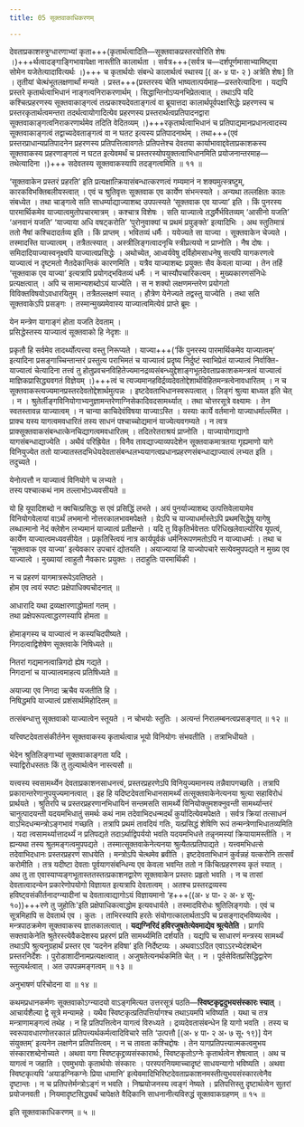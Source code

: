 ```yaml
---
title: 05 सूक्तवाकाधिकरणम्

---
```


देवताप्रकाशस्त्रुग्धारणाभ्यां कृता+++(कृतार्थत्वादिति—सूक्तवाकप्रस्तरयोरिति शेषः ।)+++र्थत्वादङ्गाङ्गिभावापेक्षा नास्तीति कालार्थता । सर्वत्र+++(सर्वत्र च—दर्शपूर्णमासाभ्यामिष्ट्वा सोमेन यजेतेत्यादावित्यर्थः ।)+++ च कृतार्थयोः संबन्धे कालार्थत्वं स्थास्य \[( अ॰ ४ पा॰ २ ) अत्रेति शेषः\] ति । तृतीयां चेत्थंभूतलक्षणार्थां मन्यते । प्रस्त+++(प्रस्तरस्य चेति भाष्यतात्पर्यमाह—प्रस्तरेत्यादिना । यद्यपि प्रस्तरे कृतार्थत्वाभिधानं नाङ्गत्वनिराकरणार्थम् । सिद्धान्तिनोऽप्यनभिप्रेतत्वात् । तथाऽपि यदि कश्चित्प्रहरणस्य सूक्तवाकाङ्गत्वं तत्प्रकाश्यदेवताङ्गत्वं वा ब्रूयात्तदा कालार्थपूर्वपक्षासिद्धेः प्रहरणस्य च प्रस्तरकृतार्थत्वमन्तरा तदर्थत्वायोगादित्येव प्रहरणस्य प्रस्तरार्थत्वप्रतिपादनद्वारा सूक्तवाकाङ्गत्वनिराकरणार्थमेव तदिति वेदितव्यम् ।)+++रकृतार्थत्वाभिधानं च प्रतिपाद्यमानप्रधानत्वादस्य सूक्तवाकाङ्गत्वं तद्वाच्यदेवताङ्गत्वं वा न घतट इत्यस्य प्रतिपादनार्थम् । तथा+++(एवं प्रस्तरप्राधान्यप्रतिपादनेन प्रहरणस्य प्रतिपत्तित्वावगतेः प्रतिपत्तेश्च देवतया कार्याभावाद्दवेताप्रकाशकस्य सूक्तवाकस्य प्रहरणाङ्गत्वं न घटत इत्येवमर्थं च प्रस्तरस्योपयुक्तत्वाभिधानमिति प्रयोजनान्तरमाह—तथेत्यादिना ।)+++ सदेवतस्य सूक्तवाकस्यापि तदङ्गत्वमिति ॥ ११ ॥

‘सूक्तवाकेन प्रस्तरं प्रहरति’ इति प्रत्यक्षात्क्रियासंबन्धात्करणत्वं गम्यमानं न शक्यमुत्स्त्रष्टुम्, कारकविभक्तिबलीयस्त्वात् । एवं च श्रुतिवृत्तः सूक्तवाक एव कार्येण संभन्त्स्यते । अन्यथा तल्लक्षितः कालः संबध्येत । तथा चाङ्गत्वे सति साधर्म्याद्याज्याशब्द उपपत्स्यते ‘सूक्तवाक एव याज्या’ इति । किं पुनरस्य पारमार्थिकमेव याज्यात्वमुतोपचारमात्रम् । कश्चात्र विशेषः । सति याज्यात्वे तद्धर्मैर्भवितव्यम् ‘आसीनो यजति’ ‘अनवानं यजति’ ‘याज्याया अधि वषट्करोति’ ‘पुरोनुवाक्यां च प्रथमं प्रयुङ्क्ते’ इत्यादिभिः । अथ स्तुतिमात्रं ततो नैषां कश्चिदादर्तव्य इति । किं प्राप्तम् । भवितव्यं धर्मैः । ययेज्यते सा याज्या । सूक्तवाकेन चेज्यते । तस्मादस्ति याज्यात्वम् । तत्रैतत्स्यात् । अस्त्रीलिङ्गत्वादनृचि स्त्रीप्रत्ययो न प्राप्नोति । नैष दोषः । समिदादियाज्यास्वनृक्ष्वपि याज्यात्वप्रसिद्धेः । अथोच्येत, आध्वर्यवेषु दर्विहोमसाधनेषु सत्यपि यागकरणत्वे याज्यात्वं न दृष्टमतो नैतदेकान्तिकं कारणमिति । यत्रैव याज्याशब्दः प्रयुक्तः सैव केवला याज्या । तेन तर्हि ‘सूक्तवाक एव याज्या’ इत्यत्रापि प्रयोगद्भवितव्यं धर्मैः । न चास्यौपचारिकत्वम् । मुख्यकारणसंनिधेः प्रत्यक्षत्वात् । अपि च सामान्यशब्दोऽयं याज्येति । स न शक्यो लक्षणमन्तरेण प्रयोगतो विविक्तविषयोऽवधारयितुम् । तत्रैतल्लक्षणं स्यात् । हौत्रेण येनेज्यते तद्वस्तु याज्येति । तथा सति सूक्तवाकेऽपि प्रसङ्गः । तस्मान्मुख्यमेवास्य याज्यात्वमित्येवं प्राप्ते ब्रूमः ।

येन मन्त्रेण यागाङ्गं होता यजति देवताम् ।  
प्रसिद्धेस्तस्य याज्यात्वं सूक्तवाको हि नेदृशः ॥  


प्रकृतौ हि सर्वमेव तादर्थ्योत्पत्त्या वस्तु निरूप्यते । याज्या+++(‘किं पुनरस्य पारमार्थिकमेव याज्यात्वम्’ इत्यादिना प्रसङ्गाच्चिन्तान्तरं प्रस्तुत्य पराभिमतं च याज्यात्वं प्रदृष्य निर्दुष्टं स्वाभिप्रेतं याज्यात्वं निर्वाक्ति-याज्यात्वं चेत्यादिना तत्त्वं तु होतुप्रवचनविहितेज्यमानद्रव्यसंबन्ध्युद्देशाङ्गभूतदेवताप्रकाशकमन्त्रत्वं याज्यात्वं माज्ञिकप्रासिद्ध्यवगतं विज्ञेयम् ।)+++त्वं च त्यज्यमानहविर्द्रव्यदेवतोद्देशार्थविहितमन्त्रत्वेनावधारितम् । न च सूक्तवाकस्त्यज्यमानप्रस्तरदेवतोद्देशार्थमुत्पन्नः । इष्टदेवताभिधानस्वरूपत्वात् । लिङ्गं श्रुत्या बाध्यत इति चेत् । न । श्रुतेर्लीङ्गविनियोगाभ्यनुज्ञामन्तरेणाग्निसेकादिवदसामर्थ्यात् । तथा चोत्तरसूत्रे वक्ष्यामः । तेन स्वतस्तावन्न याज्यात्वम् । न चान्या काचिदेवंविषया याज्याऽस्ति । यस्याः कार्ये वर्तमानो याज्याधर्माल्लँमेत । प्राक्च यस्य यागत्वमवधारितं तस्य साधनं पश्चाच्चोद्यमानं याज्येत्यवगम्यते । न त्वत्र प्राक्सूक्तवाकसंबन्धात्केनचिद्यागत्वमवधारितम् । तदितरेतराश्रयं प्राप्नोति । याज्यायोगाद्यागो यागसंबन्धाद्याज्येति । अथैवं परिह्रियेत । विनैव तावद्याज्याव्यपदेशेन सूक्तवाकमात्रतया गृह्यमाणो यागे विनियुज्येत ततो याज्यातस्तदभिधेयदेवतासंबन्धलभ्ययागत्वप्रधानप्रहरणसंबन्धाद्याज्यात्वं लभ्यत इति । तदुच्यते ।

येनोत्पत्तौ न याज्यात्वं विनियोगे च लभ्यते ।  
तस्य पश्चात्कथं नाम तल्लाभोऽध्यवसीयते ॥  


यो हि यूपादिशब्दो न क्वचित्प्रसिद्धः स एवं प्रसिद्धिं लभते । अयं पुनर्याज्याशब्द उत्पत्तिवेलायामेव विनियोगवेलायां वाऽर्थं लभमानो नोत्तरकालभावमपेक्षते । य़ेऽपि च याज्याधर्मास्तेऽपि प्रथमसिद्धेषु यागेषु लब्धात्मानो नेदं क्लेशेन लभ्यमानं याज्यात्वं प्रतीक्षन्ते । यदि तु विकृतिर्भवेत्ततः परिधिखलेवाल्योरिव यूपत्वं, कार्येण याज्यात्वमध्यवसीयेत । प्रकृतिस्त्वियं नात्र कार्यपूर्वकं धर्मनिरूपणमतोऽपि न याज्याधर्माः । तथा च ‘सूक्तवाक एव याज्या’ इत्येवकार उपचारं द्योतयति । अयाज्यायां हि याज्योपचारे सत्येवमुपपद्यते न मुख्य एव याज्यात्वे । मुख्यायां त्वाहुतौ नैवकारः प्रयुक्तः । तदाहुतिः पारमार्थिकी ।

न च प्रहरणं यागमात्ररूपेऽवतिष्ठते ।  
होम एव त्वयं स्पष्टः प्रक्षेपाधिक्यचोदनात् ॥  


आधारादि यथा द्रव्यक्षारणाद्धोमतां गतम् ।  
तथा प्रक्षेपरूपत्वाद्धरणस्यापि होमता ॥  


होमाङ्गस्य च याज्यात्वं न कस्यचिदपीष्यते ।  
निगदत्वाद्विशेषेण सूक्तवाके निषिध्यते ॥  


नितरां गद्यमानत्वान्निगदो ह्येष गद्यते ।  
निगदानां च याज्यात्वमाहत्य प्रतिषिध्यते ॥  


अयाज्या एव निगदा ऋचैव यजतीति हि ।  
निषिद्धमपि याज्यात्वं प्रशंसार्थमिहोदितम् ॥  


तत्संबन्धात्तु सूक्तवाको याज्यात्वेन स्तूयते । न चोभयोः स्तुतिः । अत्यन्तं निरालम्बनत्वप्रसङ्गात् ॥ १२ ॥

यत्त्विष्टदेवतासंकीर्तनेन सूक्तवाकस्य कृतार्थत्वान्न भूयो विनियोगः संभवतीति । तत्राभिधीयते ।

भेदेन श्रुतिलिङ्गाभ्यां सूक्तवाकाङ्गता यदि ।  
स्याद्विरोधस्ततः किं तु तुल्यार्थत्वेन नास्त्यसौ ॥  


यत्त्वस्य स्वसामर्थ्येन देवताप्रकाशनसाधनत्त्वं, प्रस्तरप्रहरणेऽपि विनियुज्यमानस्य तन्नैवापगच्छति । तत्रापि प्रकारान्तरेणानुपयुज्यमानत्वात् । इह हि यदिष्टदेवताभिधानसामर्थ्यं तत्सूक्तवाकेनेत्यनया श्रुत्या सहाविरोधं प्रार्थयते । श्रुतिरपि च प्रस्तरप्रहरणानभिधायिनं सन्तमसति सामर्थ्ये विनियोक्तुमशक्नुवन्ती सामर्थ्यान्तरं चानुत्पादयन्ती यदयमभिधातुं समर्थः कथं नाम तदेवाभिदधन्मदर्थं कुर्यादित्येवमपेक्षते । सर्वत्र क्रियां तत्साधनं वाऽभिदधन्मन्त्रोऽङ्गभावं गच्छति । तत्रापि प्रथमं तावदियं गतिः, यत्प्रसिद्धं शेषिणि रूपं तन्मन्त्रेणाभिधातव्यमिति । यदा त्वसामर्थ्यात्तादर्थ्यं न प्रतिपद्यते तदाऽर्थाद्विपर्ययो भवति यदयमभिधत्ते तन्नृनमस्यां क्रियायामस्तीति । न ह्यन्यथा तस्य श्रुतमङ्गत्वमुपपद्यते । तस्मात्सूक्तवाकेनेत्यनया श्रुत्यैतत्प्रतिपाद्यते । यत्त्वमभिधत्से तदेवाभिदधानः प्रस्तरप्रहरणं साधयेति । मन्त्रोऽपि चेत्थमेव ब्रवीति । इष्टदेवताभिधानं कुर्वन्नहं यत्करोनि तत्सर्वं करोमीति । तत्र यदीष्टा देवताः पूर्वयागसंबन्धिन्य एव केवला भवन्ति ततो न किंचित्प्रहरणस्य कृतं स्यात् । अथ तु ता एवास्याप्यङ्गभूतास्ततस्तत्प्रकाशनद्वारेण सूक्तवाकेन प्रस्तरः प्रहृतो भवति । न च तासां देवतात्वादन्येन प्रकारेणोपयोगो विज्ञायत इत्यत्रापि देवतात्वम् । अतश्च प्रस्तरद्रव्यस्य हविष्ट्वसंकीर्तनादग्न्यादीनां च देवतात्वाद्यागोऽयं विज्ञायमानो ‘ह+++((अ॰ ४ पा॰ २ अ॰ ४ सू॰ १०))+++रणे तु जुहोतिः'इति प्रक्षेपाधिकत्वाद्धोम इत्यवधार्यते । तस्मादविरोधः श्रुतिलिङ्गयोः । एवं च सूत्रमिहापि स देवतार्थ एव । कुतः । ताभिरस्यापि हरतेः संयोगात्कालार्थताऽपि च प्रसङ्गाद्भविष्यत्येव । मन्त्रपाठक्रमेण सूक्तवाकस्य ज्ञातकालत्वात् । **यद्यग्निरिदं हविरजुषतेत्येवमाद्येव श्रूत्येतेति** । प्रागपि सक्तवाकेनेति श्रुतेरस्त्येवैकदेशस्य प्रहरणं प्रति सामर्थ्यमिति दर्शयति । यद्यपि च साधारणं मन्त्रस्य सामर्थ्यं तथाऽपि श्रुत्यनुग्रहार्थं प्रस्तर एव ‘यदनेन हविषा’ इति निर्देष्टव्यः । अथवाऽऽदित एवाऽऽरभ्येदंशब्देन प्रस्तरनिर्देशः । पुरोडाशादीनामप्रत्यक्षत्वात् । अजुषतेत्यनर्थकमिति चेत् । न । पूर्वसेवितप्रसिद्धिद्वारेण स्तुत्यर्थत्वात् । अत उपपन्नमङ्गत्वम् ॥ १३ ॥

अनुभाषणं परिचोदना वा ॥ १४ ॥

कथमप्रधानकर्मणः सूक्तवाकोऽग्न्यादयो वाऽङ्गमित्यत उत्तरसूत्रं पठति—**स्विष्टकृद्वदुभयसंस्कारः स्यात्** । आचार्यशैल्या द्वे सूत्रे मन्यामहे । यथैव स्विष्टकृत्प्रतिपत्तिर्यागश्च तथाऽयमपि भविष्यति । यथा च तत्र मन्त्राणामङ्गत्वं तथेह । न हि प्रतिपत्तित्वेन यागत्वं विरुध्यते । द्रव्यदेवतासंबन्धेन हि यागो भवति । तस्य च स्वरूपावधारणोत्तरकालं प्रतिपत्त्यर्थकर्मत्वादिविचारे सति ‘उत्पत्तौ \[(अ॰ ४ पा॰ २ अ॰ ७ सू॰ १९)\]  येन संयुक्तम्’ इत्यनेन लक्षणेन प्रतिपत्तित्वम् । न च तावता कश्चिद्दोषः । तेन यागप्रतिपत्त्यात्मकत्वमुभय संस्कारशब्देनोच्यते । अथवा यगा स्विष्टकृद्द्रव्यसंस्कारार्थः, स्विष्टकृतोऽग्नेः कृतार्थत्वेन शेषत्वात् । अथ च यागत्वं न जहाति । एवमुभयोः कृतार्थयोः संस्कारः । परस्परनियमाच्चादृष्टं साधयन्यागो भविष्यति । अथवा स्विष्टकृत्यपि ‘अयाडग्निकग्नेः प्रिया धामानि’ इत्येवमादिभिरिष्टदेवताप्रकाशनमस्तीत्युभयसंस्कारत्वेनैव दृष्टान्तः । न च प्रतिपत्तेर्मन्त्रोऽङ्गं न भवति । निष्प्रयोजनस्य त्वङ्गं नेष्यते । प्रतिपत्तिस्तु दृष्टार्थत्वेन सुतरां प्रयोजनवती । नियमादृष्टसिद्ध्यर्थं चापेक्षते वैदिकानि साधनानीत्यविरुद्धं सूक्तवाकग्रहणम् ॥ १५ ॥

इति सूक्तवाकाधिकरणम् ॥ ५ ॥
